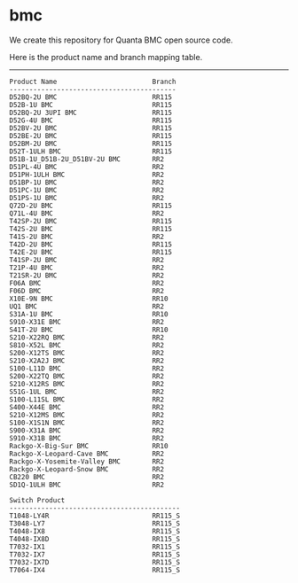 # bmc
We create this repository for Quanta BMC open source code. 

Here is the product name and branch mapping table.

---

    Product Name                        Branch
    ------------------------------------------
    D52BQ-2U BMC                        RR115
    D52B-1U BMC                         RR115
    D52BQ-2U 3UPI BMC                   RR115
    D52G-4U BMC                         RR115
    D52BV-2U BMC                        RR115
    D52BE-2U BMC                        RR115
    D52BM-2U BMC                        RR115
    D52T-1ULH BMC                       RR115
    D51B-1U_D51B-2U_D51BV-2U BMC        RR2
    D51PL-4U BMC                        RR2
    D51PH-1ULH BMC                      RR2
    D51BP-1U BMC                        RR2
    D51PC-1U BMC                        RR2
    D51PS-1U BMC                        RR2
    Q72D-2U BMC                         RR115
    Q71L-4U BMC                         RR2
    T42SP-2U BMC                        RR115
    T42S-2U BMC                         RR115
    T41S-2U BMC                         RR2
    T42D-2U BMC                         RR115
    T42E-2U BMC                         RR115
    T41SP-2U BMC                        RR2
    T21P-4U BMC                         RR2
    T21SR-2U BMC                        RR2
    F06A BMC                            RR2
    F06D BMC                            RR2
    X10E-9N BMC                         RR10
    UQ1 BMC                             RR2
    S31A-1U BMC                         RR10
    S910-X31E BMC                       RR2
    S41T-2U BMC                         RR10
    S210-X22RQ BMC                      RR2
    S810-X52L BMC                       RR2
    S200-X12TS BMC                      RR2
    S210-X2A2J BMC                      RR2
    S100-L11D BMC                       RR2
    S200-X22TQ BMC                      RR2
    S210-X12RS BMC                      RR2
    S51G-1UL BMC                        RR2
    S100-L11SL BMC                      RR2
    S400-X44E BMC                       RR2
    S210-X12MS BMC                      RR2
    S100-X1S1N BMC                      RR2
    S900-X31A BMC                       RR2
    S910-X31B BMC                       RR2
    Rackgo-X-Big-Sur BMC                RR10
    Rackgo-X-Leopard-Cave BMC           RR2
    Rackgo-X-Yosemite-Valley BMC        RR2
    Rackgo-X-Leopard-Snow BMC           RR2
    CB220 BMC                           RR2
    SD1Q-1ULH BMC                       RR2
    
    Switch Product                      
    -------------------------------------------
    T1048-LY4R                          RR115_S
    T3048-LY7                           RR115_S
    T4048-IX8                           RR115_S
    T4048-IX8D                          RR115_S
    T7032-IX1                           RR115_S
    T7032-IX7                           RR115_S
    T7032-IX7D                          RR115_S
    T7064-IX4                           RR115_S
